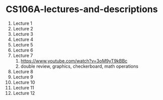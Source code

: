 # CS106A-lectures-and-descriptions
1. Lecture 1
1. Lecture 2
1. Lecture 3
1. Lecture 4
1. Lecture 5
1. Lecture 6
1. Lecture 7
    1. https://www.youtube.com/watch?v=3oM9yT9kBBc
    1. double review, graphics, checkerboard, math operations
1. Lecture 8
1. Lecture 9
1. Lecture 10
1. Lecture 11
1. Lecture 12
